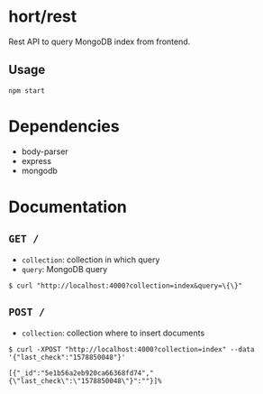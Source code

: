 # hort/rest

Rest API to query MongoDB index from frontend.

## Usage

```
npm start
```

# Dependencies

- body-parser
- express
- mongodb

# Documentation

## `GET /`

- `collection`: collection in which query
- `query`: MongoDB query

```
$ curl "http://localhost:4000?collection=index&query=\{\}"
```

## `POST /`

- `collection`: collection where to insert documents

```
$ curl -XPOST "http://localhost:4000?collection=index" --data '{"last_check":"1578850048"}'

[{"_id":"5e1b56a2eb920ca66368fd74","{\"last_check\":\"1578850048\"}":""}]%
```


